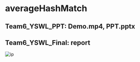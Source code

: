 # averageHashMatch
## Team6_YSWL_PPT: Demo.mp4, PPT.pptx
## Team6_YSWL_Final: report
![ip](https://user-images.githubusercontent.com/74705447/155953418-2d4c2f29-ccdb-4da0-80c8-e5243693f49a.JPG)
